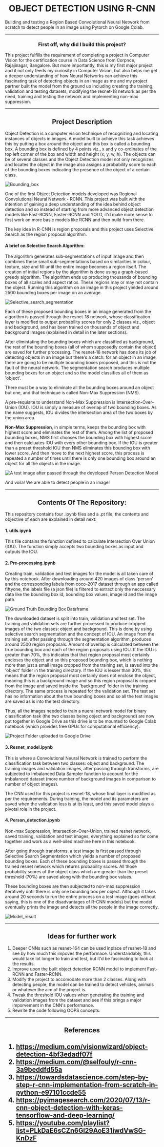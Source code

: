 <h1 align="center"> OBJECT DETECTION USING R-CNN </h1>

Building and testing a Region Based Convolutional Neural Network from scratch to detect people in an image using
Pytorch on Google Colab.

---------------------------------------------------------------------------------------------------------------------

<h3 align='center'> First off, why did I build this project? </h3>

This project fulfills the requirement of completing a project in Computer Vision for the certification course in 
Data Science from Corpnce, Rajajinagar, Bangalore. But more importantly, this is my first major project and it
not only feeds my curiosity in Computer Vision, but also helps me get a deeper understanding of how Neural 
Networks can achieve this fascinating task of detecting objects in an image as me and my project partner built 
the model from the ground up including creating the training, validation and testing datasets, modifying the
resnet-18 network as per the need, training and testing the network and implementing non-max suppression.

---------------------------------------------------------------------------------------------------------------------

<h2 align='center'> Project Description </h2>

Object Detection is a computer vision technique of recognizing and locating instances of objects in images.
A model built to achieve this task achieves this by putting a box around the object and this box is called
a bounding box. A bounding box is defined by 4 points viz., x and y co-ordinates of the top left corner of the box
and width and height (x, y, w, h). The objects can be of several classes and the Object Detection model not only 
recognizes and locates the object in the image also assigns a probability score to each of the bounding boxes 
indicating the presence of the object of a certain class.

![Bounding_box](https://user-images.githubusercontent.com/103943776/200113827-e6b4b460-7f61-4833-b80d-c087b99b40e9.png "Bounding Box") 

One of the first Object Detection models developed was Regional Convolutional Neural Network - RCNN. This project 
was built with the intention of gaining a deep understanding of the idea behind object detection and so instead of 
starting from more advanced object detection models like Fast-RCNN, Faster-RCNN and YOLO, it'd make more sense
to first work on more basic models like RCNN and then build from there.

The key idea in R-CNN is region proposals and this project uses Selective Search as the region proposal algorithm.

<h4> A brief on Selective Search Algorithm: </h4>

The algorithm generates sub-segmentations of input image and then combines these small sub-segmentations based on 
similarities in colour, texture, size and fill until the entire image becomes a region itself. The creation of initial regions by the algorithm is done using a 
graph-based greedy algorithm. The algorithm ends up producing thousands of bounding boxes of all scales and aspect ratios.
These regions may or may not contain the object.
Running this algorithm on an image in this project yielded around 2500 bounding boxes per image on an average.

![Selective_search_segmentation](https://user-images.githubusercontent.com/103943776/200113813-f3e6ce3d-95c4-4fda-a39c-c506d73a6379.png)

Each of these proposed bounding boxes in an image generated from the algorithm is passed through the resnet-18
network, whose classification layer is modified to output probability scores for only 2 classes viz., object and background, and has been 
trained on thousands of object and background images (explained in detail in the later sections).

After elimintating the bounding boxes which are classified as background, the rest of the bounding boxes (all of whom supposedly contain the 
object) are saved for further processing. The resnet-18 network has done its job of detecting objects in an image but there's a catch:
for an object in an image, there are going to be multiple bounding boxes proposed, and this is not the fault of the neural network.
The segmentation search produces multiple bounding boxes for an object and so the model classifies all of them as 'object'.

There must be a way to eliminate all the bounding boxes around an object but one, and that technique is called Non-Max Suppression (NMS).

A pre-requisite to understand Non-Max Suppression is Intersection-Over-Union (IOU). IOU is simply 
a measure of overlap of two bounding boxes. As the name suggests, IOU divides the intersection area of the two boxes 
by the union area. 

**Non-Max Suppression**, in simple terms, keeps the bounding box with highest score and eliminates the rest of them.
Among the list of proposed bounding boxes, NMS first chooses the bounding box with highest score and then calcluates IOU
with every other bounding box. If the IOU is greater than a preset threshold IOU then NMS eliminates this bounding box with lower score.
And then move to the next highest score, this process is repeated a number of times until there is only one bounding box 
around an object for all the objects in the image.

![A test image after passed through the developed Person Detection Model](https://user-images.githubusercontent.com/103943776/200114144-fda1d492-2315-4709-b407-c0df4ab04d76.png)

And voila! We are able to detect people in an image!

---------------------------------------------------------------------------------------------------------------------

<h2 align='center'>Contents Of The Repository:</h2>
This repository contains four .ipynb files and a .pt file, the contents and objective of each are explained in
detail next:

<h4>1. utils.ipynb </h4>

This file contains the function defined to calculate Intersection Over Union (IOU). The function simply accepts 
two bounding boxes as input and outputs the IOU.

<h4>2. Pre-processing.ipynb </h4>

Creating train, validation and test images for the model is all taken care of by this notebook.
After downloading around 420 images of class 'person' and the corresponding labels from coco-2017 dataset
through an app called fiftyone, the labels file (a json file) is filtered to extract only the neccessary 
data like the bounding box id, bounding box values, image id and the image path. 

![Ground Truth Bounding Box Dataframe](https://user-images.githubusercontent.com/103943776/200114185-a3426be2-27b7-4feb-93bc-e7bf0ff7ba5a.png)

The downloaded dataset is split into train, validation and test set. The training and validation sets are 
further processed to produce cropped images of the two classes: object and background. This is done 
by using selective search segmentation and the concept of IOU. An image from the training set, after 
passing through the segmentation algorithm, produces around 2500 region proposals. Amount of overlap
is calculated between the true bounding box and each of the region proposals using IOU. If the IOU is 
greater than 70%, this indicates that that region proposal most certainly encloses the object and so this 
proposed bounding box, which is nothing more than just a small image cropped from the training set, is saved into
the 'object' folder in the training directory. If the IOU is lesser than 30%, this means that the region proposal
most certainly does not enclose the object, meaning this is a background image and so this region proposal
is cropped from the image and saved inside the 'background' folder in the training directory. The same process is 
repeated for the validation set. The test set has no information about the true bounding boxes and so 
all the test images are saved as is into the test directory.

Thus, all the images needed to train a nueral network model for binary classification task (the two classes
being object and background) are now put together in Google Drive as this drive is to be mounted to Google Colab
notebook (which provides free GPUs for computational efficiency).

![Project Folder uploaded to Google Drive](https://user-images.githubusercontent.com/103943776/200114213-ec6406c2-5dba-4139-96c2-c3a2f6c8da05.png)

<h4>3. Resnet_model.ipynb </h4>
This is where a Convolutional Neural Network is trained to perform the classification task between two classes:
object and background. The training images and validation images, after passing through transforms, 
are subjected to Imbalanced Data Sampler function to account for the imbalanced dataset (more number of background
images in comparison to number of object images).

The CNN used for this project is resnet-18, whose final layer is modified as per the requirements. During training, 
the model and its parameters are saved when the validation loss is at its least, and this saved model plays 
a pivotal role in the project.

<h4> 4. Person_detection.ipynb </h4>
Non-max Suppression, Intersection-Over-Union, trained resnet network, saved training, validation and test images, 
everything explained so far come together and work as a well-oiled machine here in this notebook.

After going through transforms, a test image is first passed through Selective Search Segmentation which yields 
a number of proposed bounding boxes. Each of these bounding boxes is passed through the trained resnet network
which returns probability scores. All those probability scores of the object class which are greater than the 
preset threshold (70%) are saved along with the bounding box values.

These bounding boxes are then subjected to non-max suppression iteratively until there is only one bounding box 
per object. Although it takes around 20 seconds to run the entire process on a test image (goes without saying, this is one
of the disadvantages of R-CNN models) but the model eventually prints the image and detects all the people in the 
image correctly.

![Model_result](https://user-images.githubusercontent.com/103943776/200114235-b37f5796-05af-433e-bd85-4e564f38c301.png)

---------------------------------------------------------------------------------------------------------------------

<h2 align='center'> Ideas for further work </h2>

1. Deeper CNNs such as resnet-164 can be used inplace of resnet-18 and see by how much this impoves the performace. Understandably, this would take lot longer to train and test, but it'd be fascinating to look at the results.
2. Improve upon the built object detection RCNN model to implement Fast-RCNN and Faster-RCNN.
3. Modify the project to accomodate more than 2 classes. Along with detecting people, the model can be trained to
detect vehicles, animals or whatever the aim of the project is.
4. Tweak the threshold IOU values when generating the training and validation images from the dataset and see 
if this brings a major imporvement in the CNN's performance.
5. Rewrite the code following OOPS concepts.

---------------------------------------------------------------------------------------------------------------------

<h2 align='center'> References <h2>
  
1. https://medium.com/visionwizard/object-detection-4bf3edadf07f
  2. https://medium.com/@selfouly/r-cnn-3a9beddfd55a
  3. https://towardsdatascience.com/step-by-step-r-cnn-implementation-from-scratch-in-python-e97101ccde55
  4. https://pyimagesearch.com/2020/07/13/r-cnn-object-detection-with-keras-tensorflow-and-deep-learning/
  5. https://youtube.com/playlist?list=PLkDaE6sCZn6Gl29AoE31iwdVwSG-KnDzF
